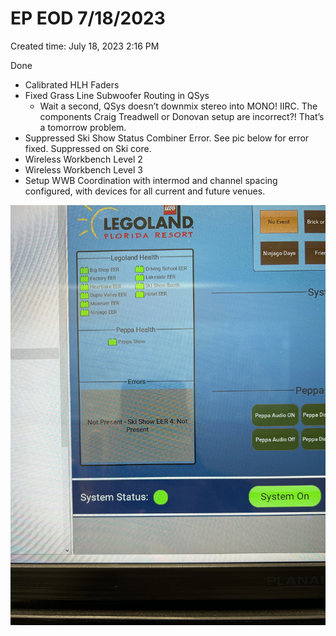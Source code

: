 # EP EOD 7/18/2023

Created time: July 18, 2023 2:16 PM

Done

- Calibrated HLH Faders
- Fixed Grass Line Subwoofer Routing in QSys
    - Wait a second, QSys doesn’t downmix stereo into MONO! IIRC. The components Craig Treadwell or Donovan setup are incorrect?! That’s a tomorrow problem.
- Suppressed Ski Show Status Combiner Error. See pic below for error fixed. Suppressed on Ski core.
- Wireless Workbench Level 2
- Wireless Workbench Level 3
- Setup WWB Coordination with intermod and channel spacing configured, with devices for all current and future venues.
    
    

![Untitled](EP%20EOD%207%2018%202023%20c79c346180924a2a8d9e1ae591fcb317/Untitled.png)